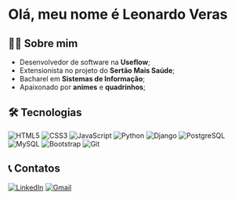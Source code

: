 # Olá, meu nome é Leonardo Veras

## 👩‍💻 Sobre mim

- Desenvolvedor de software na **Useflow**;
- Extensionista no projeto do **Sertão Mais Saúde**;
- Bacharel em **Sistemas de Informação**;
- Apaixonado por **animes** e **quadrinhos**;

## 🛠 Tecnologias

![HTML5](https://img.icons8.com/color/40/000000/html-5.png)
![CSS3](https://img.icons8.com/color/40/000000/css3.png)
![JavaScript](https://img.icons8.com/color/40/000000/javascript.png)
![Python](https://img.icons8.com/color/40/000000/python.png)
![Django](https://img.icons8.com/windows/40/0C4B33/django.png)
![PostgreSQL](https://img.icons8.com/color/40/000000/postgreesql.png)
![MySQL](https://img.icons8.com/color/40/mysql-logo.png)
![Bootstrap](https://img.icons8.com/color/40/000000/bootstrap.png)
![Git](https://img.icons8.com/color/40/000000/git.png)


## 📞 Contatos
[![LinkedIn](https://img.icons8.com/color/40/000000/linkedin.png)](https://www.linkedin.com/in/lvleo21/)
[![Gmail](https://img.icons8.com/color/40/000000/gmail.png)](mailto:verasleonardo210@gmail.com)
